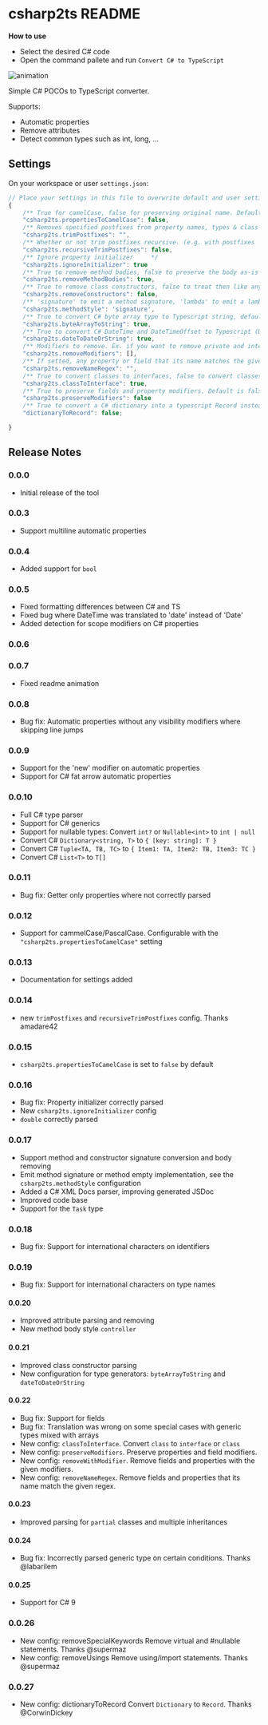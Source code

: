# csharp2ts README

**How to use**
- Select the desired C# code
- Open the command pallete and run `Convert C# to TypeScript`

![animation](https://raw.githubusercontent.com/RafaelSalguero/CSharp2TS/master/images/animation.gif)

Simple C# POCOs to TypeScript converter.

Supports:
- Automatic properties
- Remove attributes
- Detect common types such as int, long, ...

## Settings
On your workspace or user `settings.json`:

```js
// Place your settings in this file to overwrite default and user settings.
{
    /** True for camelCase, false for preserving original name. Default is false */
    "csharp2ts.propertiesToCamelCase": false,
    /** Removes specified postfixes from property names, types & class names. Can be array OR string. Case-sensitive. */
    "csharp2ts.trimPostfixes": "",
    /** Whether or not trim postfixes recursive. (e.g. with postfixes 'A' & 'B' PersonAAB will become PersonAA when it's false & Person when it's true) */
    "csharp2ts.recursiveTrimPostfixes": false,
    /** Ignore property initializer     */
    "csharp2ts.ignoreInitializer": true
    /** True to remove method bodies, false to preserve the body as-is */
    "csharp2ts.removeMethodBodies": true,
    /** True to remove class constructors, false to treat then like any other method */
    "csharp2ts.removeConstructors": false,
    /** 'signature' to emit a method signature, 'lambda' to emit a lambda function. 'controller' to emit a lambda to call an async controller */
    "csharp2ts.methodStyle": 'signature',
    /** True to convert C# byte array type to Typescript string, defaults to true since the serialization of C# byte[] results in a string */
    "csharp2ts.byteArrayToString": true,
    /** True to convert C# DateTime and DateTimeOffset to Typescript (Date | string), defaults to true since the serialization of C# DateTime results in a string */
    "csharp2ts.dateToDateOrString": true,
    /** Modifiers to remove. Ex. if you want to remove private and internal members set to ['private', 'internal'] */
    "csharp2ts.removeModifiers": [],
    /** If setted, any property or field that its name matches the given regex will be removed, Ex. if you want to remove backing fields starting with underscore set to "_[a-z][a-zA-Z0-9]*" */
    "csharp2ts.removeNameRegex": "",
    /** True to convert classes to interfaces, false to convert classes to classes. Default is true */
    "csharp2ts.classToInterface": true,
    /** True to preserve fields and property modifiers. Default is false */
    "csharp2ts.preserveModifiers": false
    /** True to convert a C# dictionary into a typescript Record instead of { [key: t]: V }. Default is false */
    "dictionaryToRecord": false;

}
```

## Release Notes
### 0.0.0

- Initial release of the tool

### 0.0.3

- Support multiline automatic properties

### 0.0.4

- Added support for `bool`

### 0.0.5

- Fixed formatting differences between C# and TS
- Fixed bug where DateTime was translated to 'date' instead of 'Date'
- Added detection for scope modifiers on C# properties

### 0.0.6
### 0.0.7
- Fixed readme animation

### 0.0.8
- Bug fix: Automatic properties without any visibility modifiers where skipping line jumps

### 0.0.9
- Support for the 'new' modifier on automatic properties
- Support for C# fat arrow automatic properties

### 0.0.10
- Full C# type parser
- Support for C# generics
- Support for nullable types: Convert `int?` or `Nullable<int>` to `int | null`
- Convert C# `Dictionary<string, T>` to `{ [key: string]: T }`
- Convert C# `Tuple<TA, TB, TC>` to `{ Item1: TA, Item2: TB, Item3: TC }`
- Convert C# `List<T>` to `T[]`

### 0.0.11
- Bug fix: Getter only properties where not correctly parsed

### 0.0.12
- Support for cammelCase/PascalCase. Configurable with the `"csharp2ts.propertiesToCamelCase"` setting

### 0.0.13
- Documentation for settings added

### 0.0.14
- new `trimPostfixes` and `recursiveTrimPostfixes` config. Thanks amadare42

### 0.0.15
- `csharp2ts.propertiesToCamelCase` is set to `false` by default

### 0.0.16
- Bug fix: Property initializer correctly parsed
- New `csharp2ts.ignoreInitializer` config
- `double` correctly parsed

### 0.0.17
- Support method and constructor signature conversion and body removing
- Emit method signature or method empty implementation, see the `csharp2ts.methodStyle` configuration
- Added a C# XML Docs parser, improving generated JSDoc
- Improved code base
- Support for the `Task` type

### 0.0.18
- Bug fix: Support for international characters on identifiers

### 0.0.19
- Bug fix: Support for international characters on type names

#### 0.0.20
- Improved attribute parsing and removing
- New method body style `controller`

#### 0.0.21
- Improved class constructor parsing
- New configuration for type generators: `byteArrayToString` and `dateToDateOrString`

#### 0.0.22
- Bug fix: Support for fields
- Bug fix: Translation was wrong on some special cases with generic types mixed with arrays
- New config: `classToInterface`. Convert `class` to `interface` or `class`
- New config: `preserveModifiers`. Preserve properties and field modifiers.
- New config: `removeWithModifier`. Remove fields and properties with the given modifiers.
- New config: `removeNameRegex`. Remove fields and properties that its name match the given regex.

#### 0.0.23
- Improved parsing for `partial` classes and multiple inheritances

#### 0.0.24
- Bug fix: Incorrectly parsed generic type on certain conditions. Thanks @labarilem

#### 0.0.25
- Support for C# 9

### 0.0.26
- New config: removeSpecialKeywords Remove virtual and #nullable statements. Thanks @supermaz
- New config: removeUsings Remove using/import statements. Thanks @supermaz

### 0.0.27
- New config: dictionaryToRecord Convert `Dictionary` to `Record`. Thanks @CorwinDickey

